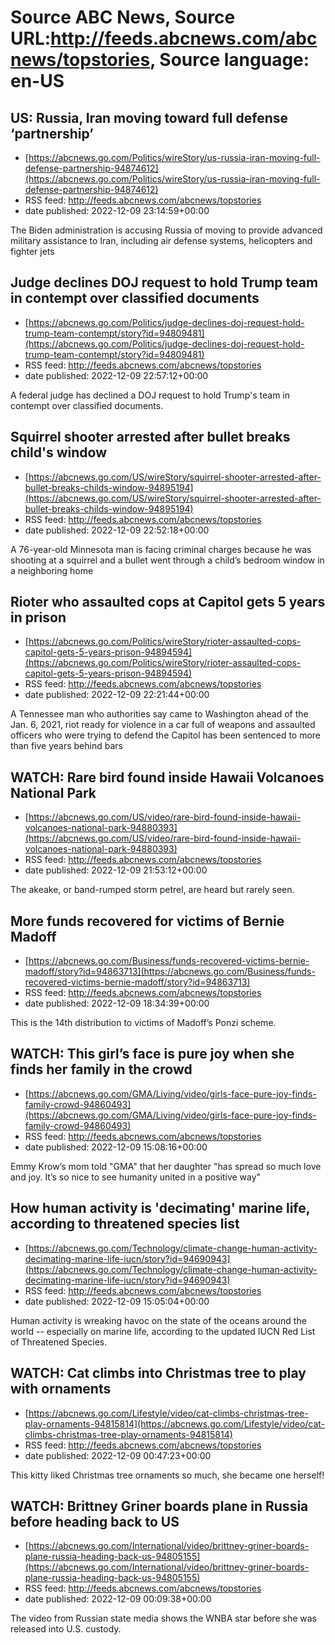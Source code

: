 # Source ABC News, Source URL:http://feeds.abcnews.com/abcnews/topstories, Source language: en-US

## US: Russia, Iran moving toward full defense ‘partnership’
 - [https://abcnews.go.com/Politics/wireStory/us-russia-iran-moving-full-defense-partnership-94874612](https://abcnews.go.com/Politics/wireStory/us-russia-iran-moving-full-defense-partnership-94874612)
 - RSS feed: http://feeds.abcnews.com/abcnews/topstories
 - date published: 2022-12-09 23:14:59+00:00

The Biden administration is accusing Russia of moving to provide advanced military assistance to Iran, including air defense systems, helicopters and fighter jets

## Judge declines DOJ request to hold Trump team in contempt over classified documents
 - [https://abcnews.go.com/Politics/judge-declines-doj-request-hold-trump-team-contempt/story?id=94809481](https://abcnews.go.com/Politics/judge-declines-doj-request-hold-trump-team-contempt/story?id=94809481)
 - RSS feed: http://feeds.abcnews.com/abcnews/topstories
 - date published: 2022-12-09 22:57:12+00:00

A federal judge has declined a DOJ request to hold Trump's team in contempt over classified documents.

## Squirrel shooter arrested after bullet breaks child's window
 - [https://abcnews.go.com/US/wireStory/squirrel-shooter-arrested-after-bullet-breaks-childs-window-94895194](https://abcnews.go.com/US/wireStory/squirrel-shooter-arrested-after-bullet-breaks-childs-window-94895194)
 - RSS feed: http://feeds.abcnews.com/abcnews/topstories
 - date published: 2022-12-09 22:52:18+00:00

A 76-year-old Minnesota man is facing criminal charges because he was shooting at a squirrel and a bullet went through a child&rsquo;s bedroom window in a neighboring home

## Rioter who assaulted cops at Capitol gets 5 years in prison
 - [https://abcnews.go.com/Politics/wireStory/rioter-assaulted-cops-capitol-gets-5-years-prison-94894594](https://abcnews.go.com/Politics/wireStory/rioter-assaulted-cops-capitol-gets-5-years-prison-94894594)
 - RSS feed: http://feeds.abcnews.com/abcnews/topstories
 - date published: 2022-12-09 22:21:44+00:00

A Tennessee man who authorities say came to Washington ahead of the Jan. 6, 2021, riot ready for violence in a car full of weapons and assaulted officers who were trying to defend the Capitol has been sentenced to more than five years behind bars

## WATCH:  Rare bird found inside Hawaii Volcanoes National Park
 - [https://abcnews.go.com/US/video/rare-bird-found-inside-hawaii-volcanoes-national-park-94880393](https://abcnews.go.com/US/video/rare-bird-found-inside-hawaii-volcanoes-national-park-94880393)
 - RSS feed: http://feeds.abcnews.com/abcnews/topstories
 - date published: 2022-12-09 21:53:12+00:00

The akeake, or band-rumped storm petrel, are heard but rarely seen.

## More funds recovered for victims of Bernie Madoff
 - [https://abcnews.go.com/Business/funds-recovered-victims-bernie-madoff/story?id=94863713](https://abcnews.go.com/Business/funds-recovered-victims-bernie-madoff/story?id=94863713)
 - RSS feed: http://feeds.abcnews.com/abcnews/topstories
 - date published: 2022-12-09 18:34:39+00:00

This is the 14th distribution to victims of Madoff’s Ponzi scheme.

## WATCH:  This girl’s face is pure joy when she finds her family in the crowd
 - [https://abcnews.go.com/GMA/Living/video/girls-face-pure-joy-finds-family-crowd-94860493](https://abcnews.go.com/GMA/Living/video/girls-face-pure-joy-finds-family-crowd-94860493)
 - RSS feed: http://feeds.abcnews.com/abcnews/topstories
 - date published: 2022-12-09 15:08:16+00:00

Emmy Krow’s mom told "GMA" that her daughter "has spread so much love and joy. It’s so nice to see humanity united in a positive way"

## How human activity is 'decimating' marine life, according to threatened species list
 - [https://abcnews.go.com/Technology/climate-change-human-activity-decimating-marine-life-iucn/story?id=94690943](https://abcnews.go.com/Technology/climate-change-human-activity-decimating-marine-life-iucn/story?id=94690943)
 - RSS feed: http://feeds.abcnews.com/abcnews/topstories
 - date published: 2022-12-09 15:05:04+00:00

Human activity is wreaking havoc on the state of the oceans around the world -- especially on marine life, according to the updated IUCN Red List of Threatened Species.

## WATCH:  Cat climbs into Christmas tree to play with ornaments
 - [https://abcnews.go.com/Lifestyle/video/cat-climbs-christmas-tree-play-ornaments-94815814](https://abcnews.go.com/Lifestyle/video/cat-climbs-christmas-tree-play-ornaments-94815814)
 - RSS feed: http://feeds.abcnews.com/abcnews/topstories
 - date published: 2022-12-09 00:47:23+00:00

This kitty liked Christmas tree ornaments so much, she became one herself!

## WATCH:  Brittney Griner boards plane in Russia before heading back to US
 - [https://abcnews.go.com/International/video/brittney-griner-boards-plane-russia-heading-back-us-94805155](https://abcnews.go.com/International/video/brittney-griner-boards-plane-russia-heading-back-us-94805155)
 - RSS feed: http://feeds.abcnews.com/abcnews/topstories
 - date published: 2022-12-09 00:09:38+00:00

The video from Russian state media shows the WNBA star before she was released into U.S. custody.
